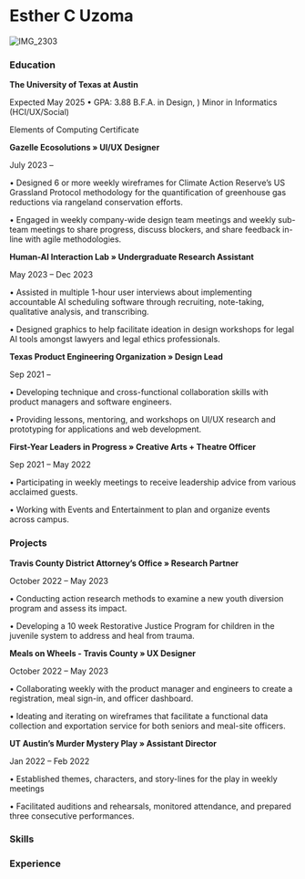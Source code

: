 # Esther C Uzoma

![IMG_2303](https://github.com/esthercuzoma/portfolio/assets/143554784/8d5d778d-4681-47d8-9cbc-4174a9aac4de)

### Education

**The University of Texas at Austin**

Expected May 2025 • GPA: 3.88 B.F.A. in Design,
)
Minor in Informatics (HCI/UX/Social)

Elements of Computing Certificate

**Gazelle Ecosolutions » UI/UX Designer** 

July 2023 –

• Designed 6 or more weekly wireframes for Climate Action Reserve’s US
Grassland Protocol methodology for the quantification of greenhouse
gas reductions via rangeland conservation efforts.

• Engaged in weekly company-wide design team meetings and weekly
sub-team meetings to share progress, discuss blockers, and share feedback in-line with agile methodologies.

**Human-AI Interaction Lab » Undergraduate Research Assistant** 

May 2023 – Dec 2023

• Assisted in multiple 1-hour user interviews about implementing
accountable AI scheduling software through recruiting, note-taking,
qualitative analysis, and transcribing.

• Designed graphics to help facilitate ideation in design workshops for
legal AI tools amongst lawyers and legal ethics professionals.

**Texas Product Engineering Organization » Design Lead**

Sep 2021 –

• Developing technique and cross-functional collaboration skills with
product managers and software engineers.

• Providing lessons, mentoring, and workshops on UI/UX research and
prototyping for applications and web development.

**First-Year Leaders in Progress » Creative Arts + Theatre Officer**

Sep 2021 – May 2022

• Participating in weekly meetings to receive leadership advice from
various acclaimed guests.

• Working with Events and Entertainment to plan and organize events
across campus.

### Projects

**Travis County District Attorney’s Office » Research Partner**

October 2022 – May 2023

• Conducting action research methods to examine a new youth diversion
program and assess its impact.

• Developing a 10 week Restorative Justice Program for children in the
juvenile system to address and heal from trauma.

**Meals on Wheels - Travis County » UX Designer**

October 2022 – May 2023

• Collaborating weekly with the product manager and engineers to create
a registration, meal sign-in, and officer dashboard.

• Ideating and iterating on wireframes that facilitate a functional data
collection and exportation service for both seniors and meal-site officers.

**UT Austin’s Murder Mystery Play » Assistant Director**

Jan 2022 – Feb 2022

• Established themes, characters, and story-lines for the play in weekly
meetings

• Facilitated auditions and rehearsals, monitored attendance, and
 prepared three consecutive performances.


### Skills

### Experience

